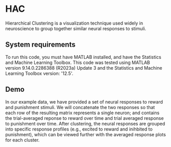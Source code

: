 # HAC
Hierarchical Clustering is a visualization technique used widely in neuroscience to group together similar neural responses to stimuli.  

## System requirements
To run this code, you must have MATLAB installed, and have the Statistics and Machine Learning Toolbox. 
This code was tested using MATLAB version 9.14.0.2286388 (R2023a) Update 3 and the Statistics and Machine Learning Toolbox version: '12.5'.

## Demo
In our example data, we have provided a set of neural responses to reward and punishment stimuli.  We will concatenate the two responses so that each row of the resulting matrix represents a single neuron; and contains the trial-averaged reponse to reward over time and trial averaged response to punishment over time.  After clustering, the neural responses are grouped into specific response profiles (e.g., excited to reward and inihbited to punishment), which can be viewed further with the averaged response plots for each cluster.

